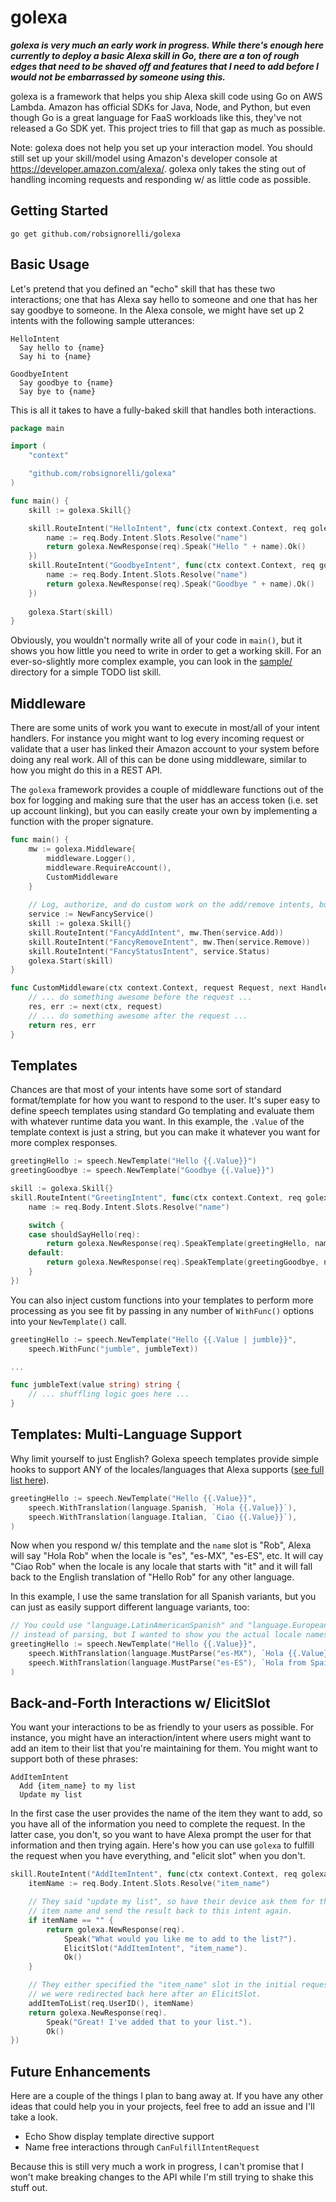 # golexa

_**golexa is very much an early work in progress. While there's enough
here currently to deploy a basic Alexa skill in Go, there are a ton
of rough edges that need to be shaved off and features that I need to
add before I would not be embarrassed by someone using this.**_

golexa is a framework that helps you ship Alexa skill code using
Go on AWS Lambda. Amazon has official SDKs for Java, Node, and Python, but
even though Go is a great language for FaaS workloads like this, they've
not released a Go SDK yet. This project tries to fill that gap as much
as possible.

Note: golexa does not help you set up your interaction model. You should
still set up your skill/model using Amazon's developer console at
https://developer.amazon.com/alexa/. golexa only takes the sting out
of handling incoming requests and responding w/ as little code as possible.

## Getting Started

```
go get github.com/robsignorelli/golexa
```

## Basic Usage

Let's pretend that you defined an "echo" skill that has these
two interactions; one that has Alexa say hello to someone and one
that has her say goodbye to someone. In the Alexa console, we might
have set up 2 intents with the following sample utterances:

```text
HelloIntent
  Say hello to {name}
  Say hi to {name}

GoodbyeIntent
  Say goodbye to {name}
  Say bye to {name} 
```

This is all it takes to have a fully-baked skill that handles
both interactions.

```go
package main

import (
    "context"

    "github.com/robsignorelli/golexa"
)

func main() {
    skill := golexa.Skill{}

    skill.RouteIntent("HelloIntent", func(ctx context.Context, req golexa.Request) (golexa.Response, error) {
        name := req.Body.Intent.Slots.Resolve("name")
        return golexa.NewResponse(req).Speak("Hello " + name).Ok()
    })
    skill.RouteIntent("GoodbyeIntent", func(ctx context.Context, req golexa.Request) (golexa.Response, error) {
        name := req.Body.Intent.Slots.Resolve("name")
        return golexa.NewResponse(req).Speak("Goodbye " + name).Ok()
    })
	
    golexa.Start(skill)
}
```

Obviously, you wouldn't normally write all of your code in `main()`, but
it shows you how little you need to write in order to get a working skill.
For an ever-so-slightly more complex example, you can look in the
[sample/](https://github.com/robsignorelli/golexa/tree/master/sample) directory
for a simple TODO list skill.

## Middleware

There are some units of work you want to execute in most/all of your
intent handlers. For instance you might want to log every incoming
request or validate that a user has linked their Amazon account to 
your system before doing any real work. All of this can be done using
middleware, similar to how you might do this in a REST API.

The `golexa` framework provides a couple of middleware functions out of the
box for logging and making sure that the user has an access token (i.e. set up account linking),
but you can easily create your own by implementing a function with the proper signature.

```go
func main() {
    mw := golexa.Middleware{
        middleware.Logger(),
        middleware.RequireAccount(),
        CustomMiddleware
    }
    
    // Log, authorize, and do custom work on the add/remove intents, but not the status intent.
    service := NewFancyService()
	skill := golexa.Skill{}
    skill.RouteIntent("FancyAddIntent", mw.Then(service.Add))
    skill.RouteIntent("FancyRemoveIntent", mw.Then(service.Remove))
    skill.RouteIntent("FancyStatusIntent", service.Status)
    golexa.Start(skill)
}

func CustomMiddleware(ctx context.Context, request Request, next HandlerFunc) (Response, error) {
    // ... do something awesome before the request ...
    res, err := next(ctx, request)
    // ... do something awesome after the request ...
    return res, err
}
```

## Templates

Chances are that most of your intents have some sort of standard format/template for how you want
to respond to the user. It's super easy to define speech templates using standard Go templating
and evaluate them with whatever runtime data you want. In this example, the `.Value` of the template
context is just a string, but you can make it whatever you want for more complex responses.

```go
greetingHello := speech.NewTemplate("Hello {{.Value}}")
greetingGoodbye := speech.NewTemplate("Goodbye {{.Value}}")

skill := golexa.Skill{}
skill.RouteIntent("GreetingIntent", func(ctx context.Context, req golexa.Request) (golexa.Response, error) {
    name := req.Body.Intent.Slots.Resolve("name")

    switch {
    case shouldSayHello(req):
        return golexa.NewResponse(req).SpeakTemplate(greetingHello, name).Ok()
    default:
        return golexa.NewResponse(req).SpeakTemplate(greetingGoodbye, name).Ok()
    }
})
```

You can also inject custom functions into your templates to perform more processing as you see fit by passing
in any number of `WithFunc()` options into your `NewTemplate()` call.

```go
greetingHello := speech.NewTemplate("Hello {{.Value | jumble}}",
    speech.WithFunc("jumble", jumbleText))

...

func jumbleText(value string) string {
    // ... shuffling logic goes here ...
}
```

## Templates: Multi-Language Support

Why limit yourself to just English? Golexa speech templates provide simple hooks to support ANY of the
locales/languages that Alexa supports ([see full list here](https://developer.amazon.com/en-US/docs/alexa/custom-skills/develop-skills-in-multiple-languages.html#h2-code-changes)).

```go
greetingHello := speech.NewTemplate("Hello {{.Value}}",
    speech.WithTranslation(language.Spanish, `Hola {{.Value}}`),
    speech.WithTranslation(language.Italian, `Ciao {{.Value}}`),
)
```

Now when you respond w/ this template and the `name` slot is "Rob", Alexa
will say "Hola Rob" when the locale is "es", "es-MX", "es-ES", etc. It
will cay "Ciao Rob" when the locale is any locale that starts with "it"
and it will fall back to the English translation of "Hello Rob" for
any other language.

In this example, I use the same translation for all Spanish variants, but
you can just as easily support different language variants, too:

```go
// You could use "language.LatinAmericanSpanish" and "language.EuropeanSpanish"
// instead of parsing, but I wanted to show you the actual locale names.
greetingHello := speech.NewTemplate("Hello {{.Value}}",
    speech.WithTranslation(language.MustParse("es-MX"), `Hola {{.Value}}`),
    speech.WithTranslation(language.MustParse("es-ES"), `Hola from Spain, {{.Value}}`))
)
```

## Back-and-Forth Interactions w/ ElicitSlot

You want your interactions to be as friendly to your users as possible. For instance, you might
have an interaction/intent where users might want to add an item to their list that you're 
maintaining for them. You might want to support both of these phrases:

```
AddItemIntent
  Add {item_name} to my list
  Update my list
```

In the first case the user provides the name of the item they want to add, so you have all of
the information you need to complete the request. In the latter case, you don't, so you want
to have Alexa prompt the user for that information and then trying again. Here's how you can
use `golexa` to fulfill the request when you have everything, and "elicit slot" when you don't.

```go
skill.RouteIntent("AddItemIntent", func(ctx context.Context, req golexa.Request) (golexa.Response, error) {
    itemName := req.Body.Intent.Slots.Resolve("item_name")

    // They said "update my list", so have their device ask them for the
    // item name and send the result back to this intent again.
    if itemName == "" {
        return golexa.NewResponse(req).
            Speak("What would you like me to add to the list?").
            ElicitSlot("AddItemIntent", "item_name").
            Ok()
    }

    // They either specified the "item_name" slot in the initial request or
    // we were redirected back here after an ElicitSlot.
    addItemToList(req.UserID(), itemName)
    return golexa.NewResponse(req).
        Speak("Great! I've added that to your list.").
        Ok()
})
```

## Future Enhancements

Here are a couple of the things I plan to bang away at. If you have any
other ideas that could help you in your projects, feel free to add
an issue and I'll take a look.

* Echo Show display template directive support
* Name free interactions through `CanFulfillIntentRequest`

Because this is still very much a work in progress, I can't promise that
I won't make breaking changes to the API while I'm still trying to shake
this stuff out.